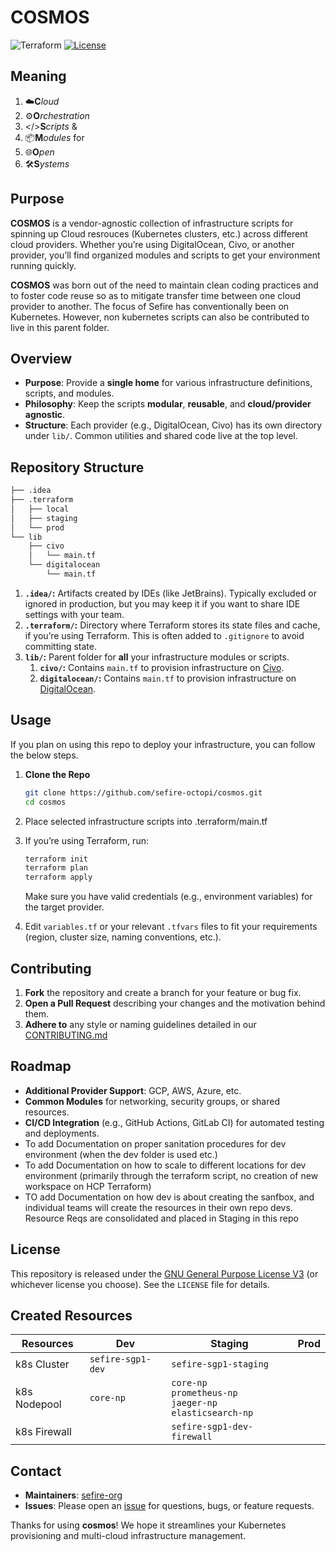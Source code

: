 # COSMOS
![Terraform](https://img.shields.io/badge/terraform-%235835CC.svg?style=for-the-badge&logo=terraform&logoColor=white)
[![License](https://img.shields.io/badge/License-GPL%20v3-blue.svg?style=for-the-badge)](./LICENSE)

## Meaning
1. ☁️**C**_loud_
2. ⚙️**O**_rchestration_
3. </>**S**_cripts_ & 
4. 📦**M**_odules_ for 
5. 🌐**O**_pen_
6. 🛠️**S**_ystems_

## Purpose

**COSMOS** is a vendor-agnostic collection of infrastructure scripts for spinning up 
Cloud resrouces (Kubernetes clusters, etc.) across different cloud providers. 
Whether you’re using DigitalOcean, Civo, or another provider, you’ll find organized 
modules and scripts to get your environment running quickly. 

**COSMOS** was born out of the need to maintain clean coding practices and to foster
code reuse so as to mitigate transfer time between one cloud provider to another. The 
focus of Sefire has conventionally been on Kubernetes. However, non kubernetes scripts
can also be contributed to live in this parent folder.

## Overview

- **Purpose**: Provide a **single home** for various infrastructure definitions, scripts, and modules.
- **Philosophy**: Keep the scripts **modular**, **reusable**, and **cloud/provider agnostic**.
- **Structure**: Each provider (e.g., DigitalOcean, Civo) has its own directory under `lib/`. Common utilities and shared code live at the top level.

## Repository Structure

```bash
├── .idea
├── .terraform
│   ├── local
│   ├── staging
│   └── prod
└── lib
    ├── civo
    │   └── main.tf
    └── digitalocean
        └── main.tf
```

1. **`.idea/`:** Artifacts created by IDEs (like JetBrains). Typically excluded or ignored in production, but you may keep it if you want to share IDE settings with your team.
2. **`.terraform/`:** Directory where Terraform stores its state files and cache, if you’re using Terraform. This is often added to `.gitignore` to avoid committing state.
3. **`lib/`:** Parent folder for **all** your infrastructure modules or scripts.
   1. **`civo/`:** Contains `main.tf` to provision infrastructure on [Civo](https://www.civo.com/).
   2. **`digitalocean/`:** Contains `main.tf` to provision infrastructure on [DigitalOcean](https://www.digitalocean.com/).

## Usage

If you plan on using this repo to deploy your infrastructure, you can follow the below steps.

1. **Clone the Repo**
   ```bash
   git clone https://github.com/sefire-octopi/cosmos.git
   cd cosmos
   ```
2. Place selected infrastructure scripts into .terraform/main.tf
3. If you’re using Terraform, run:
   ```bash
   terraform init
   terraform plan
   terraform apply
   ```
   Make sure you have valid credentials (e.g., environment variables) for the target provider.

4. Edit `variables.tf` or your relevant `.tfvars` files to fit your requirements (region, cluster size, naming conventions, etc.).

## Contributing

1. **Fork** the repository and create a branch for your feature or bug fix.
2. **Open a Pull Request** describing your changes and the motivation behind them.
3. **Adhere to** any style or naming guidelines detailed in our [CONTRIBUTING.md](CONTRIBUTING.md)

## Roadmap

- **Additional Provider Support**: GCP, AWS, Azure, etc.
- **Common Modules** for networking, security groups, or shared resources.
- **CI/CD Integration** (e.g., GitHub Actions, GitLab CI) for automated testing and deployments.
- To add Documentation on proper sanitation procedures for dev environment (when the dev folder is used etc.)
- To add Documentation on how to scale to different locations for dev environment (primarily through the terraform script, no creation of new workspace on HCP Terraform)
- TO add Documentation on how dev is about creating the sanfbox, and individual teams will create the resources in their own repo devs. Resource Reqs are consolidated and placed in Staging in this repo

## License

This repository is released under the [GNU General Purpose License V3](./LICENSE) (or whichever license you choose). See the `LICENSE` file for details.

## Created Resources
| Resources    | Dev                   | Staging                                                                              | Prod |
|--------------|-----------------------|--------------------------------------------------------------------------------------|------|
| k8s Cluster  | ```sefire-sgp1-dev``` | ```sefire-sgp1-staging```                                                            |      |
| k8s Nodepool | ```core-np```         | ```core-np```<br/>```prometheus-np```<br/>```jaeger-np```<br/>```elasticsearch-np``` |      |
| k8s Firewall |                       | ```sefire-sgp1-dev-firewall```                                                       |      |

## Contact
- **Maintainers**: [sefire-org](mailto:origin@sefire.org)
- **Issues**: Please open an [issue](./issues) for questions, bugs, or feature requests.

Thanks for using **cosmos**! We hope it streamlines your Kubernetes provisioning and multi-cloud infrastructure management.
